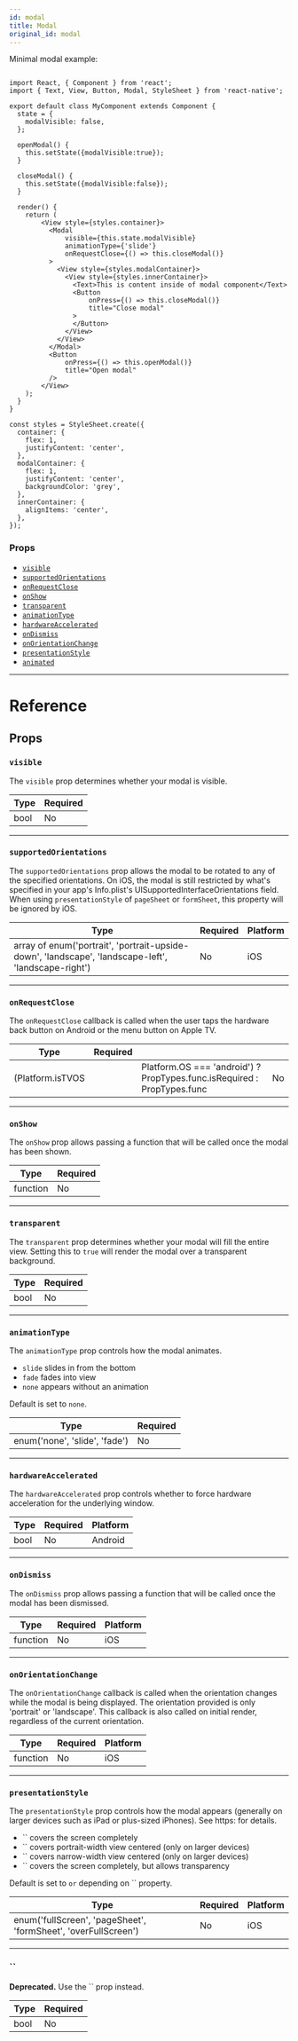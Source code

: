 ```yaml
---
id: modal
title: Modal
original_id: modal
---
```


Minimal modal example:

```

import React, { Component } from 'react';
import { Text, View, Button, Modal, StyleSheet } from 'react-native';

export default class MyComponent extends Component {
  state = {
    modalVisible: false,
  };

  openModal() {
    this.setState({modalVisible:true});
  }

  closeModal() {
    this.setState({modalVisible:false});
  }

  render() {
    return (
        <View style={styles.container}>
          <Modal
              visible={this.state.modalVisible}
              animationType={'slide'}
              onRequestClose={() => this.closeModal()}
          >
            <View style={styles.modalContainer}>
              <View style={styles.innerContainer}>
                <Text>This is content inside of modal component</Text>
                <Button
                    onPress={() => this.closeModal()}
                    title="Close modal"
                >
                </Button>
              </View>
            </View>
          </Modal>
          <Button
              onPress={() => this.openModal()}
              title="Open modal"
          />
        </View>
    );
  }
}

const styles = StyleSheet.create({
  container: {
    flex: 1,
    justifyContent: 'center',
  },
  modalContainer: {
    flex: 1,
    justifyContent: 'center',
    backgroundColor: 'grey',
  },
  innerContainer: {
    alignItems: 'center',
  },
});

```

### Props

- [`visible`](modal.md#visible)
- [`supportedOrientations`](modal.md#supportedorientations)
- [`onRequestClose`](modal.md#onrequestclose)
- [`onShow`](modal.md#onshow)
- [`transparent`](modal.md#transparent)
- [`animationType`](modal.md#animationtype)
- [`hardwareAccelerated`](modal.md#hardwareaccelerated)
- [`onDismiss`](modal.md#ondismiss)
- [`onOrientationChange`](modal.md#onorientationchange)
- [`presentationStyle`](modal.md#presentationstyle)
- [`animated`](modal.md#animated)

---

# Reference

## Props

### `visible`

The `visible` prop determines whether your modal is visible.

| Type | Required |
| ---- | -------- |
| bool | No       |

---

### `supportedOrientations`

The `supportedOrientations` prop allows the modal to be rotated to any of the specified orientations. On iOS, the modal is still restricted by what's specified in your app's Info.plist's UISupportedInterfaceOrientations field. When using `presentationStyle` of `pageSheet` or `formSheet`, this property will be ignored by iOS.

| Type                                                                                                | Required | Platform |
| --------------------------------------------------------------------------------------------------- | -------- | -------- |
| array of enum('portrait', 'portrait-upside-down', 'landscape', 'landscape-left', 'landscape-right') | No       | iOS      |

---

### `onRequestClose`

The `onRequestClose` callback is called when the user taps the hardware back button on Android or the menu button on Apple TV.

| Type             | Required |                                                                         |     |
| ---------------- | -------- | ----------------------------------------------------------------------- | --- |
| (Platform.isTVOS |          | Platform.OS === 'android') ? PropTypes.func.isRequired : PropTypes.func | No  |

---

### `onShow`

The `onShow` prop allows passing a function that will be called once the modal has been shown.

| Type     | Required |
| -------- | -------- |
| function | No       |

---

### `transparent`

The `transparent` prop determines whether your modal will fill the entire view. Setting this to `true` will render the modal over a transparent background.

| Type | Required |
| ---- | -------- |
| bool | No       |

---

### `animationType`

The `animationType` prop controls how the modal animates.

- `slide` slides in from the bottom
- `fade` fades into view
- `none` appears without an animation

Default is set to `none`.

| Type                          | Required |
| ----------------------------- | -------- |
| enum('none', 'slide', 'fade') | No       |

---

### `hardwareAccelerated`

The `hardwareAccelerated` prop controls whether to force hardware acceleration for the underlying window.

| Type | Required | Platform |
| ---- | -------- | -------- |
| bool | No       | Android  |

---

### `onDismiss`

The `onDismiss` prop allows passing a function that will be called once the modal has been dismissed.

| Type     | Required | Platform |
| -------- | -------- | -------- |
| function | No       | iOS      |

---

### `onOrientationChange`

The `onOrientationChange` callback is called when the orientation changes while the modal is being displayed. The orientation provided is only 'portrait' or 'landscape'. This callback is also called on initial render, regardless of the current orientation.

| Type     | Required | Platform |
| -------- | -------- | -------- |
| function | No       | iOS      |

---

### `presentationStyle`

The `presentationStyle` prop controls how the modal appears (generally on larger devices such as iPad or plus-sized iPhones). See https: for details.

- `` covers the screen completely
- `` covers portrait-width view centered (only on larger devices)
- `` covers narrow-width view centered (only on larger devices)
- `` covers the screen completely, but allows transparency

Default is set to `or` depending on `` property.

| Type                                                           | Required | Platform |
| -------------------------------------------------------------- | -------- | -------- |
| enum('fullScreen', 'pageSheet', 'formSheet', 'overFullScreen') | No       | iOS      |

---

### ``

**Deprecated.** Use the `` prop instead.

| Type | Required |
| ---- | -------- |
| bool | No       |
